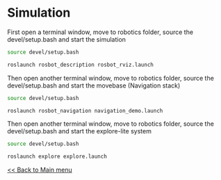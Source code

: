 # Simulation

First open a terminal window, move to robotics folder, source the devel/setup.bash and start the simulation

```sh
source devel/setup.bash
```
```sh
roslaunch rosbot_description rosbot_rviz.launch
```

Then open another terminal window, move to robotics folder, source the devel/setup.bash and start the movebase (Navigation stack)

```sh
source devel/setup.bash
```

```sh
roslaunch rosbot_navigation navigation_demo.launch
```


Then open another terminal window, move to robotics folder, source the devel/setup.bash and start the explore-lite system

```sh
source devel/setup.bash
```
```sh
roslaunch explore explore.launch
```

[<< Back to Main menu](../README.md)
